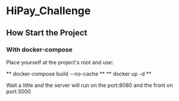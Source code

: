 # HiPay_Challenge

## How Start the Project
### With docker-compose
Place yourself at the project's root and use:

 ** docker-compose build --no-cache **
 ** docker up -d  **

Wait a little and the server will run on the port:8080 and the front on port:3000 